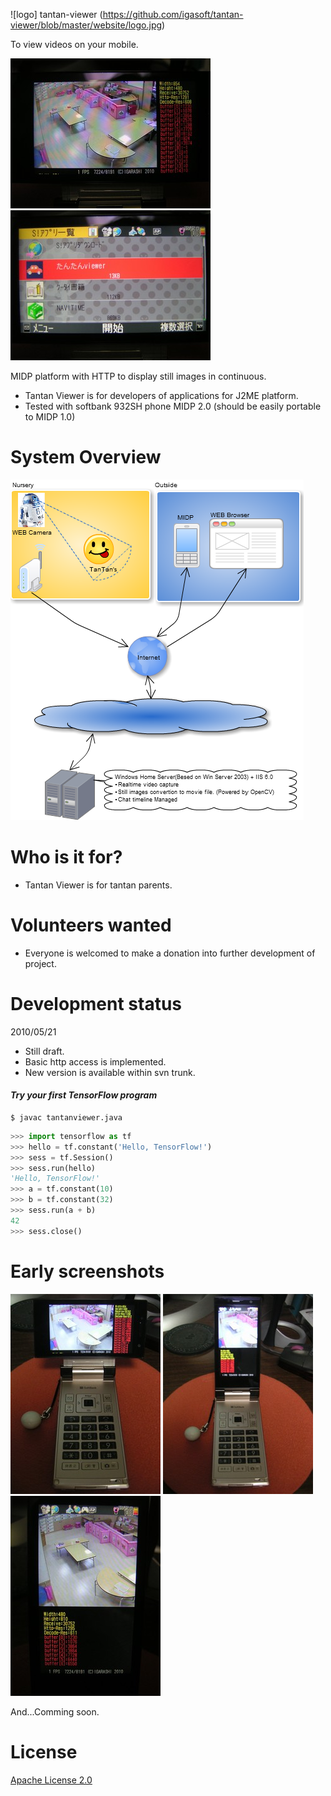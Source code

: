 ![logo] tantan-viewer (https://github.com/igasoft/tantan-viewer/blob/master/website/logo.jpg)

To view videos on your mobile.

![landscape.jpg](https://github.com/igasoft/tantan-viewer/blob/master/website/landscape.jpg)
![menu.jpg](https://github.com/igasoft/tantan-viewer/blob/master/website/menu.jpg)

MIDP platform with HTTP to display still images in continuous.
* Tantan Viewer is for developers of applications for J2ME platform.
* Tested with softbank 932SH phone MIDP 2.0 (should be easily portable to MIDP 1.0)

# System Overview
![TANTANViewOverView.png](https://github.com/igasoft/tantan-viewer/blob/master/website/TANTANViewOverView.png)

# Who is it for?
* Tantan Viewer is for tantan parents.

# Volunteers wanted
* Everyone is welcomed to make a donation into further development of project.

# Development status
2010/05/21
* Still draft.
* Basic http access is implemented.
* New version is available within svn trunk.

#### *Try your first TensorFlow program*
```shell
$ javac tantanviewer.java
```
```python
>>> import tensorflow as tf
>>> hello = tf.constant('Hello, TensorFlow!')
>>> sess = tf.Session()
>>> sess.run(hello)
'Hello, TensorFlow!'
>>> a = tf.constant(10)
>>> b = tf.constant(32)
>>> sess.run(a + b)
42
>>> sess.close()
```

# Early screenshots
![landscape_all.jpg](https://github.com/igasoft/tantan-viewer/blob/master/website/landscape_all.jpg)
![portrait_all.jpg](https://github.com/igasoft/tantan-viewer/blob/master/website/portrait_all.jpg)
![portrait.jpg](https://github.com/igasoft/tantan-viewer/blob/master/website/portrait.jpg)

And...Comming soon.

# License
[Apache License 2.0](LICENSE)

